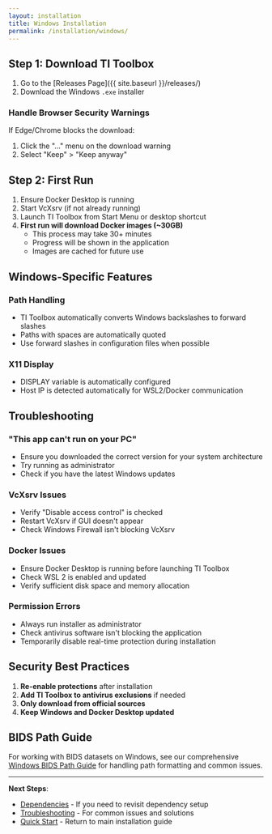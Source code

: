 ```yaml
---
layout: installation
title: Windows Installation
permalink: /installation/windows/
---
```


## Step 1: Download TI Toolbox

1. Go to the [Releases Page]({{ site.baseurl }}/releases/)
2. Download the Windows `.exe` installer

### Handle Browser Security Warnings
If Edge/Chrome blocks the download:
1. Click the "..." menu on the download warning
2. Select "Keep" > "Keep anyway"

## Step 2: First Run

1. Ensure Docker Desktop is running
2. Start VcXsrv (if not already running)
3. Launch TI Toolbox from Start Menu or desktop shortcut
4. **First run will download Docker images (~30GB)**
   - This process may take 30+ minutes
   - Progress will be shown in the application
   - Images are cached for future use

## Windows-Specific Features

### Path Handling
- TI Toolbox automatically converts Windows backslashes to forward slashes
- Paths with spaces are automatically quoted
- Use forward slashes in configuration files when possible

### X11 Display
- DISPLAY variable is automatically configured
- Host IP is detected automatically for WSL2/Docker communication

## Troubleshooting

### "This app can't run on your PC"
- Ensure you downloaded the correct version for your system architecture
- Try running as administrator
- Check if you have the latest Windows updates

### VcXsrv Issues
- Verify "Disable access control" is checked
- Restart VcXsrv if GUI doesn't appear
- Check Windows Firewall isn't blocking VcXsrv

### Docker Issues
- Ensure Docker Desktop is running before launching TI Toolbox
- Check WSL 2 is enabled and updated
- Verify sufficient disk space and memory allocation

### Permission Errors
- Always run installer as administrator
- Check antivirus software isn't blocking the application
- Temporarily disable real-time protection during installation

## Security Best Practices

1. **Re-enable protections** after installation
2. **Add TI Toolbox to antivirus exclusions** if needed
3. **Only download from official sources**
4. **Keep Windows and Docker Desktop updated**

## BIDS Path Guide

For working with BIDS datasets on Windows, see our comprehensive [Windows BIDS Path Guide](https://github.com/idossha/TI-Toolbox/blob/main/launcher/WINDOWS_BIDS_PATH_GUIDE.md) for handling path formatting and common issues.

---

**Next Steps**: 
- [Dependencies](../dependencies/) - If you need to revisit dependency setup
- [Troubleshooting](../troubleshooting/) - For common issues and solutions
- [Quick Start](../) - Return to main installation guide 